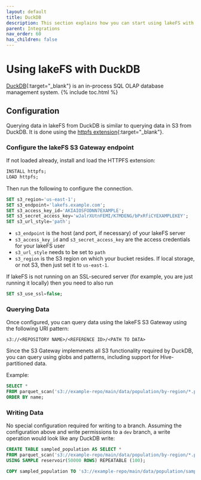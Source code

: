 ```yaml
---
layout: default
title: DuckDB
description: This section explains how you can start using lakeFS with DuckDB, an open-source SQL OLAP database management system.
parent: Integrations
nav_order: 60
has_children: false
---
```


# Using lakeFS with DuckDB

[DuckDB](https://duckdb.org/){:target="_blank"} is an in-process  SQL OLAP database management system.
{% include toc.html %}

## Configuration

Querying data in lakeFS from DuckDB is similar to querying data in S3 from DuckDB. It is done using the [httpfs extension](https://duckdb.org/docs/extensions/httpfs.html){:target="_blank"}.

### Configure the lakeFS S3 Gateway endpoint

If not loaded already, install and load the HTTPFS extension: 

```sql
INSTALL httpfs;
LOAD httpfs;
```

Then run the following to configure the connection. 

```sql
SET s3_region='us-east-1';
SET s3_endpoint='lakefs.example.com';
SET s3_access_key_id='AKIAIOSFODNN7EXAMPLE';
SET s3_secret_access_key='wJalrXUtnFEMI/K7MDENG/bPxRfiCYEXAMPLEKEY';
SET s3_url_style='path';
```

* `s3_endpoint` is the host (and port, if necessary) of your lakeFS server
* `s3_access_key_id` and `s3_secret_access_key` are the access credentials for your lakeFS user
* `s3_url_style` needs to be set to `path`
* `s3_region` is the S3 region on which your bucket resides. If local storage, or not S3, then just set it to `us-east-1`. 

If lakeFS is not running on an SSL-secured server (for example, you are just running it locally) then you need to also run

```sql
SET s3_use_ssl=false;
```

### Querying Data

Once configured, you can query data using the lakeFS S3 Gateway using the following URI pattern:

```text
s3://<REPOSITORY NAME>/<REFERENCE ID>/<PATH TO DATA>
```

Since the S3 Gateway implemenets all S3 functionality required by DuckDB, you can query using globs and patterns, including support for Hive-partitioned data.

Example:

```sql
SELECT * 
FROM parquet_scan('s3://example-repo/main/data/population/by-region/*.parquet', HIVE_PARTITIONING=1) 
ORDER BY name;
```

### Writing Data

No special configuration required for writing to a branch. Assuming the configuration above and write permissions to a `dev` branch,
a write operation would look like any DuckDB write:

```sql
CREATE TABLE sampled_population AS SELECT * 
FROM parquet_scan('s3://example-repo/main/data/population/by-region/*.parquet', HIVE_PARTITIONING=1) 
USING SAMPLE reservoir(50000 ROWS) REPEATABLE (100);

COPY sampled_population TO 's3://example-repo/main/data/population/sample.parquet'; -- actual write happens here
```
